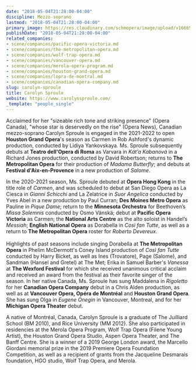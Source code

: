 ```yaml
---
date: "2018-05-04T21:28:00-04:00"
discipline: Mezzo-soprano
lastmod: "2018-05-04T21:28:00-04:00"
primary_image: https://res.cloudinary.com/schmopera/image/upload/v1666568820/media/2022/10/CarolynSproule-FayFox_h2v2em.jpg
publishDate: "2018-05-04T21:28:00-04:00"
related_companies:
- scene/companies/pacific-opera-victoria.md
- scene/companies/the-metropolitan-opera.md
- scene/companies/wolf-trap-opera.md
- scene/companies/vancouver-opera.md
- scene/companies/merola-opera-program.md
- scene/companies/houston-grand-opera.md
- scene/companies/lopra-de-montral.md
- scene/companies/canadian-opera-company.md
slug: carolyn-sproule
title: Carolyn Sproule
website: https://www.carolynsproule.com/
_template: "people_single"
---
```

Acclaimed for her "sizeable rich tone and striking presence" (Opera Canada), "whose star is deservedly on the rise" (Opera News), Canadian mezzo-soprano Carolyn Sproule is engaged in the 2021-2022 to open **Houston Grand Opera**'s season as Carmen in Rob Ashford's dynamic production, conducted by Lidiya Yankovskaya. Ms. Sproule subsequently debuts at **Teatro dell'Opera di Roma** as Varvara in _Kát’a Kabanová_ in a Richard Jones production, conducted by David Robertson; returns to **The Metropolitan Opera** for their production of _Madama Butterfly_; and debuts at **Festival d'Aix-en-Provence** in a new production of _Salome_.  
  
In the 2020-2021 season, Ms. Sproule debuted at **Opera Hong Kong** in the title role of _Carmen_, and was scheduled to debut at San Diego Opera as La Ciesca in _Gianni Schicchi_ and La Zelatrice in _Suor Angelica_ conducted by Yves Abel in a new production by Paul Curran; **Des Moines Metro Opera** as Pauline in _Pique Dame_; return to the **Minnesota Orchestra** for Beethoven’s _Missa Solemnis_ conducted by Osmo Vänskä; debut at **Pacific Opera Victoria** as Carmen; the **National Arts Centre** as the alto soloist in Handel’s _Messiah_; **English National Opera** as Dorabella in _Così fan Tutte_, as well as a return to **The Metropolitan Opera** roster for _Roberto Devereux_.  
‍  
Highlights of past seasons include singing Dorabella at **The Metropolitan Opera** in Phelim McDermott's Coney Island production of _Così fan Tutte_ conducted by Harry Bicket, as well as Ines (Trovatore), Page (Salome), and Sandman (Hansel and Gretel) at The Met; Erika in Samuel Barber's _Vanessa_ at **The Wexford Festival** for which she received unanimous critical acclaim and received an award from the festival as their favorite singer of the season. In her native Canada, Ms. Sproule has sung Maddalena in _Rigoletto_ for her **Canadian Opera Company** debut in a Chris Alden production, as well as at **Vancouver Opera, Opéra de Montréal** and **Houston Grand Opera**. She has sung Olga in _Eugene Onegin_ in Vancouver, Montreal, and for her **Michigan Opera Theater** debut.  
  
A native of Montréal, Canada, Carolyn Sproule is a graduate of The Juilliard School (BM 2010), and Rice University (MM 2012). She also participated in residencies at the Merola Opera Program, Wolf Trap Opera (Filene Young Artist), the Houston Grand Opera Studio, Aspen Opera Theater, and The Banff Centre. She is a winner of a 2019 George London award, the Marcello Giordani memorial prize in the 2019 Premiere Opera Foundation Competition, as well as a recipient of grants from the Jacqueline Desmarais foundation, HGO studio, Wolf Trap Opera, and Merola.